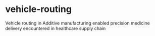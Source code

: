 # vehicle-routing
Vehicle routing in Additive manufacturing enabled precision medicine delivery encountered in healthcare supply chain

